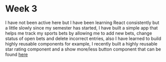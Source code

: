 # Week 3
I have not been active here but I have been learning React consistently but a little slowly since my semester has started, I have built a simple app that helps me track my sports bets by allowing me to add new bets, change status of open bets and delete incorrect entries, also I have learned to build highly reusable components for example, I recently built a highly reusable star rating component and a show more/less button component that can be found [here](https://codesandbox.io/p/sandbox/reusable-show-more-button-246rjy)
